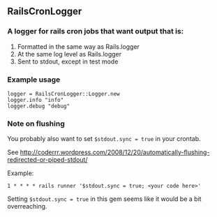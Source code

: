## RailsCronLogger

### A logger for rails cron jobs that want output that is:

1. Formatted in the same way as Rails.logger
2. At the same log level as Rails.logger
3. Sent to stdout, except in test mode

### Example usage

    logger = RailsCronLogger::Logger.new
    logger.info "info"
    logger.debug "debug"

### Note on flushing

You probably also want to set `$stdout.sync = true` in your crontab.

See http://coderrr.wordpress.com/2008/12/20/automatically-flushing-redirected-or-piped-stdout/

Example:

    1 * * * * rails runner '$stdout.sync = true; <your code here>'

Setting `$stdout.sync = true` in this gem seems like it would be a bit overreaching.
